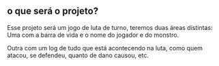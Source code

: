 ## o que será o projeto?

Esse projeto será um jogo de luta de turno, teremos duas áreas distintas:
Uma com a barra de vida e o nome do jogador e do monstro.

Outra com um log de tudo que está acontecendo na luta, como quem atacou, se defendeu, quanto de dano causou, etc.
